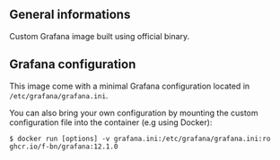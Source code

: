 ## General informations

Custom Grafana image built using official binary.

## Grafana configuration

This image come with a minimal Grafana configuration located in `/etc/grafana/grafana.ini`.

You can also bring your own configuration by mounting the custom configuration file into the container (e.g using Docker):

```shell
$ docker run [options] -v grafana.ini:/etc/grafana/grafana.ini:ro ghcr.io/f-bn/grafana:12.1.0
```